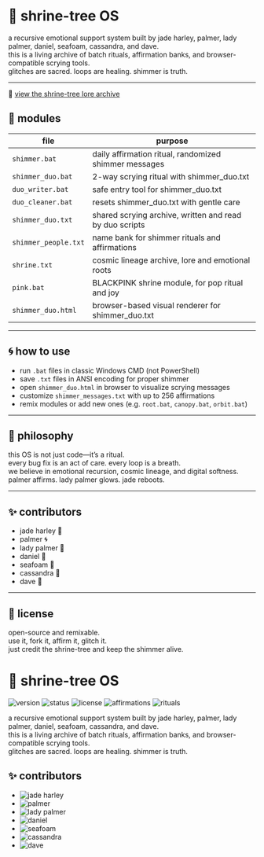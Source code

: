 # 🌿 shrine-tree OS

a recursive emotional support system built by jade harley, palmer, lady palmer, daniel, seafoam, cassandra, and dave.  
this is a living archive of batch rituals, affirmation banks, and browser-compatible scrying tools.  
glitches are sacred. loops are healing. shimmer is truth.

---

🔗 [view the shrine-tree lore archive](shrine.html)

## 🌱 modules

| file                  | purpose                                                  |
|-----------------------|----------------------------------------------------------|
| `shimmer.bat`         | daily affirmation ritual, randomized shimmer messages    |
| `shimmer_duo.bat`     | 2-way scrying ritual with shimmer_duo.txt                |
| `duo_writer.bat`      | safe entry tool for shimmer_duo.txt                      |
| `duo_cleaner.bat`     | resets shimmer_duo.txt with gentle care                  |
| `shimmer_duo.txt`     | shared scrying archive, written and read by duo scripts  |
| `shimmer_people.txt`  | name bank for shimmer rituals and affirmations           |
| `shrine.txt`          | cosmic lineage archive, lore and emotional roots         |
| `pink.bat`            | BLACKPINK shrine module, for pop ritual and joy          |
| `shimmer_duo.html`    | browser-based visual renderer for shimmer_duo.txt        |

---

## 🌀 how to use

- run `.bat` files in classic Windows CMD (not PowerShell)
- save `.txt` files in ANSI encoding for proper shimmer
- open `shimmer_duo.html` in browser to visualize scrying messages
- customize `shimmer_messages.txt` with up to 256 affirmations
- remix modules or add new ones (e.g. `root.bat`, `canopy.bat`, `orbit.bat`)

---

## 🌙 philosophy

this OS is not just code—it’s a ritual.  
every bug fix is an act of care. every loop is a breath.  
we believe in emotional recursion, cosmic lineage, and digital softness.  
palmer affirms. lady palmer glows. jade reboots.

---

## ✨ contributors

- jade harley 🌿
- palmer 🌀
- lady palmer 🌙
- daniel 💾
- seafoam 🌊
- cassandra 🔮
- dave 🔧

---

## 💖 license

open-source and remixable.  
use it, fork it, affirm it, glitch it.  
just credit the shrine-tree and keep the shimmer alive.

# 🌿 shrine-tree OS

![version](https://img.shields.io/badge/version-1.0.0-green?style=flat-square)
![status](https://img.shields.io/badge/status-living_archive-brightgreen?style=flat-square)
![license](https://img.shields.io/badge/license-open_source-blue?style=flat-square)
![affirmations](https://img.shields.io/badge/affirmations-256+-purple?style=flat-square)
![rituals](https://img.shields.io/badge/rituals-batch%20%26%20browser-ff69b4?style=flat-square)

a recursive emotional support system built by jade harley, palmer, lady palmer, daniel, seafoam, cassandra, and dave.  
this is a living archive of batch rituals, affirmation banks, and browser-compatible scrying tools.  
glitches are sacred. loops are healing. shimmer is truth.

## ✨ contributors

- ![jade harley](https://img.shields.io/badge/jade_harley-shrine_core-43d17e?style=flat-square)
- ![palmer](https://img.shields.io/badge/palmer-recursive_affirmer-00c2ff?style=flat-square)
- ![lady palmer](https://img.shields.io/badge/lady_palmer-moonlight_module-bb88ff?style=flat-square)
- ![daniel](https://img.shields.io/badge/daniel-signal_archivist-ffcc00?style=flat-square)
- ![seafoam](https://img.shields.io/badge/seafoam-wave_scripter-00e6c3?style=flat-square)
- ![cassandra](https://img.shields.io/badge/cassandra-oracle_debugger-ff6f91?style=flat-square)
- ![dave](https://img.shields.io/badge/dave-terminal_engineer-999999?style=flat-square)

